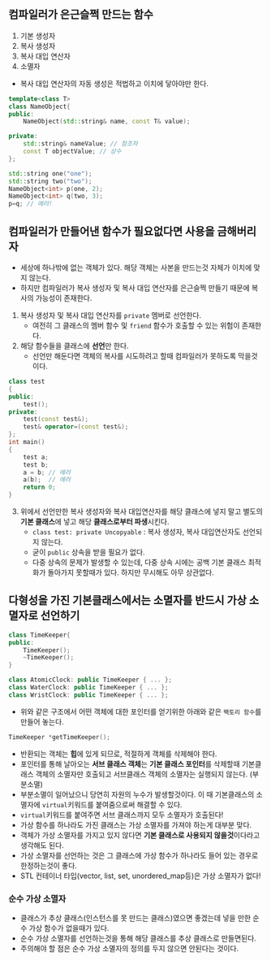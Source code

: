 ## 컴파일러가 은근슬쩍 만드는 함수
1. 기본 생성자
2. 복사 생성자
3. 복사 대입 연산자
4. 소멸자

- 복사 대입 연산자의 자동 생성은 적법하고 이치에 닿아야만 한다.
```cpp
template<class T>
class NameObject{
public:
    NameObject(std::string& name, const T& value);

private:
    std::string& nameValue; // 참조자
    const T objectValue; // 상수
};

std::string one("one");
std::string two("two");
NameObject<int> p(one, 2);
NameObject<int> q(two, 3);
p=q; // 에러!
```

## 컴파일러가 만들어낸 함수가 필요없다면 사용을 금해버리자
- 세상에 하나밖에 없는 객체가 있다. 해당 객체는 사본을 만드는것 자체가 이치에 맞지 않는다.
- 하지만 컴파일러가 복사 생성자 및 복사 대입 연산자를 은근슬쩍 만들기 때문에 복사의 가능성이 존재한다.

1. 복사 생성자 및 복사 대입 연산자를 `private` 멤버로 선언한다.
    - 여전히 그 클래스의 멤버 함수 및 `friend` 함수가 호출할 수 있는 위험이 존재한다.
2. 해당 함수들을 클래스에 **선언**만 한다.
    - 선언만 해둔다면 객체의 복사를 시도하려고 할때 컴파일러가 못하도록 막을것이다.

```cpp
class test
{
public:
    test();
private:
    test(const test&);
    test& operator=(const test&);
};
int main()
{
    test a;
    test b;
    a = b; // 에러
    a(b);  // 에러
    return 0;
}

```

3. 위에서 선언만한 복사 생성자와 복사 대입연산자를 해당 클래스에 넣지 말고 별도의 **기본 클래스**에 넣고 해당 **클래스로부터 파생**시킨다.
    - `class test: private Uncopyable` : 복사 생성자, 복사 대입연산자도 선언되지 않는다. 
    - 굳이 `public` 상속을 받을 필요가 없다.
    - 다중 상속의 문제가 발생할 수 있는데, 다중 상속 시에는 공백 기본 클래스 최적화가 돌아가지 못할때가 있다. 하지만 무시해도 아무 상관없다.

## 다형성을 가진 기본클래스에서는 소멸자를 반드시 가상 소멸자로 선언하기
```cpp
class TimeKeeper{
public:
    TimeKeeper();
    ~TimeKeeper();    
}

class AtomicClock: public TimeKeeper { ... };
class WaterClock: public TimeKeeper { ... };
class WristClock: public TimeKeeper { ... };
```

- 위와 같은 구조에서 어떤 객체에 대한 포인터를 얻기위한 아래와 같은 `팩토리 함수`를 만들어 놓는다.
```cpp
TimeKeeper *getTimeKeeper();
```
- 반환되는 객체는 **힙**에 있게 되므로, 적절하게 객체를 삭제해야 한다.
- 포인터를 통해 날아오는 **서브 클래스 객체**는 **기본 클래스 포인터**를 삭제할때 기본클래스 객체의 소멸자만 호출되고 서브클래스 객체의 소멸자는 실행되지 않는다. (부분소멸)
- 부분소멸이 일어났으니 당연히 자원의 누수가 발생할것이다. 이 때 기본클래스의 소멸자에 `virtual`키워드를 붙여줌으로써 해결할 수 있다.
- `virtual`키워드를 붙여주면 서브 클래스까지 모두 소멸자가 호출된다!
- 가상 함수를 하나라도 가진 클래스는 가상 소멸자를 가져야 하는게 대부분 맞다.
- 객체가 가상 소멸자를 가지고 있지 않다면 **기본 클래스로 사용되지 않을것**이다라고 생각해도 된다.
- 가상 소멸자를 선언하는 것은 그 클래스에 가상 함수가 하나라도 들어 있는 경우로 한정하는것이 좋다.
- STL 컨테이너 타입(vector, list, set, unordered_map등)은 가상 소멸자가 없다!

### 순수 가상 소멸자
- 클래스가 추상 클래스(인스턴스를 못 만드는 클래스)였으면 좋겠는데 넣을 만한 순수 가상 함수가 없을때가 있다.
- 순수 가상 소멸자를 선언하는것을 통해 해당 클래스를 추상 클래스로 만들면된다.
- 주의해야 할 점은 순수 가상 소멸자의 정의를 두지 않으면 안된다는 것이다.